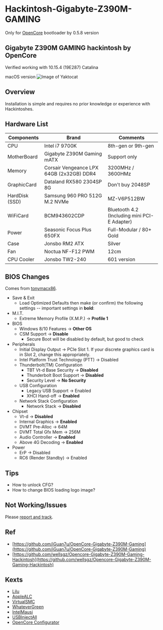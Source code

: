 # Hackintosh-Gigabyte-Z390M-GAMING
Only for [OpenCore](https://github.com/acidanthera/OpenCorePkg) bootloader by 0.5.8 version

## Gigabyte Z390M GAMING hackintosh by OpenCore

Verified working with 10.15.4 (19E287) Catalina

macOS version
![Image of Yaktocat](https://octodex.github.com/images/yaktocat.png)


## Overview
Installation is simple and requires no prior knowledge or experience with Hackintoshes.


## Hardware List
Components | Brand | Comments
------------ | ------------- | -------------
CPU | Intel i7 9700K | 8th-gen or 9th-gen
MotherBoard | Gigabyte Z390M Gaming mATX | Support only
Memory | Corsair Vengeance LPX 64GB (2x32GB) DDR4 | 3200MHz / 3600HMz
GraphicCard | Dataland RX580 2304SP 8G | Don't buy 2048SP
HardDisk (SSD) | Samsung 960 PRO 512G M.2 NVMe | MZ-V6P512BW
WiFiCard | BCM943602CDP | Bluetooth 4.2 (Including mini PCI-E Adapter)
Power | Seasonic Focus Plus 650FX | Full-Modular / 80+ Gold
Case | Jonsbo RM2 ATX | Silver
Fan | Noctua NF-F12 PWM | 12cm
CPU Cooler | Jonsbo TW2-240 | 601 version


## BIOS Changes
Comes from [tonymacx86](https://www.tonymacx86.com/threads/success-jbarnettes-build-gigabyte-z390-m-gaming-i9-9900k-sapphire-rx-vega-64-8gb-32gb-ram-macos-10-14-3-w-usb3-working.273381/).

* Save & Exit
    - Load Optimized Defaults then make (or confirm) the following settings -- important settings in **bold**:
* M.I.T.
    - Extreme Memory Profile (X.M.P.) → **Profile 1**
* BIOS
    - Windows 8/10 Features → **Other OS**
    - CSM Support → **Disable**
        - Secure Boot will be disabled by default, but good to check
* Peripherals
    - Initial Display Output → PCIe Slot 1. If your discrete graphics card is in Slot 2, change this appropriately.
    - Intel Platform Trust Technology (PTT) → Disabled
    - Thunderbolt(TM) Configuration
        - TBT Vt-d Base Security → **Disabled**
        - Thunderbolt Boot Support → **Disabled**
        - Security Level → **No Security**
    - USB Configuration
        - Legacy USB Support → Enabled
        - XHCI Hand-off → **Enabled**
    - Network Stack Configuration
        - Network Stack → **Disabled**
* Chipset
    - Vt-d → **Disabled**
    - Internal Graphics → **Enabled**
    - DVMT Pre-Alloc → 64M
    - DVMT Total Gfx Mem → 256M
    - Audio Controller → **Enabled**
    - Above 4G Decoding → **Enabled**
* Power
    - ErP → Disabled
    - RC6 (Render Standby) → Enabled


## Tips
* How to unlock CFG?
* How to change BIOS loading logo image?


## Not Working/Issues
Please [report and track](https://github.com/BenjaminX/Hackintosh-Gigabyte-Z390M-GAMING/issues).

## Ref
* [https://github.com/iGuan7u/OpenCore-Gigabyte-Z390M-Gaming](https://github.com/iGuan7u/OpenCore-Gigabyte-Z390M-Gaming)
* [https://github.com/wellsgz/Opencore-Gigabyte-Z390M-Gaming-Hackintosh](https://github.com/wellsgz/Opencore-Gigabyte-Z390M-Gaming-Hackintosh)

## Kexts
* [Lilu](https://github.com/acidanthera/Lilu)
* [AppleALC](https://github.com/acidanthera/AppleALC)
* [VirtualSMC](https://github.com/acidanthera/VirtualSMC)
* [WhateverGreen](https://github.com/acidanthera/WhateverGreen)
* [IntelMausi](https://github.com/acidanthera/IntelMausi)
* [USBInjectAll](https://bitbucket.org/RehabMan/os-x-usb-inject-all)
* [OpenCore Configurator](https://mackie100projects.altervista.org/opencore-configurator/)





